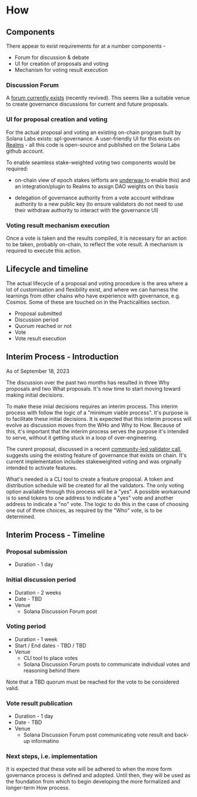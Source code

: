 # How

## Components

There appear to exist requirements for at a number components -

* Forum for discussion & debate
* UI for creation of proposals and voting
* Mechanism for voting result execution

### Discussion Forum

A [forum currently exists](https://forum.solana.com/c/gov/11) (recently revived). This seems like a suitable venue to create governance discussions for current and future proposals.

### UI for proposal creation and voting

For the actual proposal and voting an existing on-chain program built by Solana Labs exists: spl-governance. A user-friendly UI for this exists on [Realms](https://realms.today/) - all this code is open-source and published on the Solana Labs github account.

To enable seamless stake-weighted voting two components would be required:

* on-chain view of epoch stakes (efforts are [underway ](https://github.com/solana-foundation/solana-improvement-documents/pull/56)to enable this) and an integration/plugin to Realms to assign DAO weights on this basis
  
* delegation of governance authority from a vote account withdraw authority to a new public key (to ensure validators do not need to use their withdraw authority to interact with the governance UI)

### Voting result mechanism execution

Once a vote is taken and the results compiled, it is necessary for an action to be taken, probably on-chain, to reflect the vote result. A mechanism is required to execute this action.

## Lifecycle and timeline

The actual lifecycle of a proposal and voting procedure is the area where a lot of customisation and flexibility exist, and where we can harness the learnings from other chains who have experience with governance, e.g. Cosmos. Some of these are touched on in the Practicalities section.

* Proposal submitted
* Discussion period
* Quorum reached or not
* Vote
* Vote result execution

## Interim Process - Introduction

As of September 18, 2023

The discussion over the past two months has resulted in three Why proposals and two What proposals. It's now time to start moving toward making initial decisions. 

To make these iniial decisions requires an interim process. This interim process with follow the logic of a "minimum viable process". It's purpose is to facilitate these initial decisions. It is expected that this interim process will evolve as discussion moves from the WHo and Why to How. Because of this, it's important that the interim process serves the purpose it's intended to serve, without it getting stuck in a loop of over-engineering.

The curent proposal, discussed in a recent [community-led validator call](https://hackmd.io/1DFauFMWTZG37-U7CXhxMg?view#Meeting-Notes-Summary), suggests using the existing feature of governance that exists on chain. It's current implementation includes stakeweighted voting and was orginally intended to activate features.

What's needed is a CLI tool to create a feature proposal. A token and distribution schedule will be created for all the validators. The only voting option available through this process will be a "yes". A possible workaround is to send tokens to one address to indicate a "yes" vote and another address to indicate a "no" vote. The logic to do this in the case of choosing one out of three choices, as required by the "Who" vote, is to be determined.

## Interim Process - Timeline

### Proposal submission

* Duration - 1 day
  
### Initial discussion period

* Duration - 2 weeks
* Date - TBD
* Venue
  * Solana Discussion Forum post

### Voting period

* Duration - 1 week
* Start / End dates - TBD / TBD
* Venue
  * CLI tool to place votes
  * Solana Discussion Forum posts to communicate individual votes and reasoning behind them
 
Note that a TBD quorum must be reached for the vote to be considered valid.
 
### Vote result publication

* Duration - 1 day
* Date - TBD
* Venue
  * Solana Discussion Forum post communicating vote result and back-up informatino

### Next steps, i.e. implementation

It is expected that these vote will be adhered to when the more form governance process is defined and adopted. Until then, they will be used as the foundation from which to begin developing the more formalized and longer-term How process.
 
    

 
